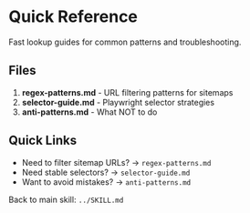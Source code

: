 # Quick Reference

Fast lookup guides for common patterns and troubleshooting.

## Files

1. **regex-patterns.md** - URL filtering patterns for sitemaps
2. **selector-guide.md** - Playwright selector strategies
3. **anti-patterns.md** - What NOT to do

## Quick Links

- Need to filter sitemap URLs? → `regex-patterns.md`
- Need stable selectors? → `selector-guide.md`
- Want to avoid mistakes? → `anti-patterns.md`

Back to main skill: `../SKILL.md`

